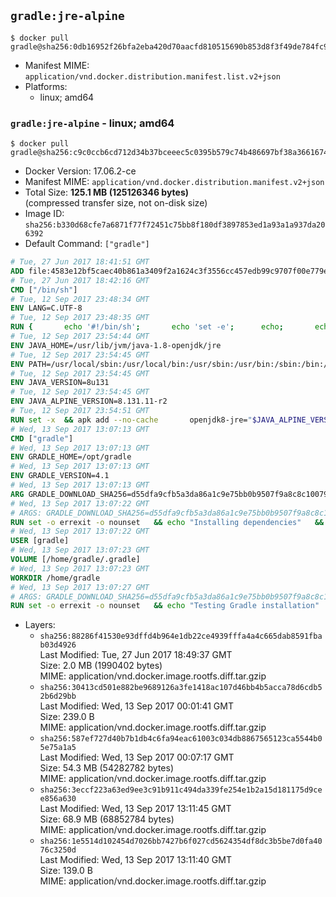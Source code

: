 ## `gradle:jre-alpine`

```console
$ docker pull gradle@sha256:0db16952f26bfa2eba420d70aacfd810515690b853d8f3f49de784fc94c16f91
```

-	Manifest MIME: `application/vnd.docker.distribution.manifest.list.v2+json`
-	Platforms:
	-	linux; amd64

### `gradle:jre-alpine` - linux; amd64

```console
$ docker pull gradle@sha256:c9c0ccb6cd712d34b37bceeec5c0395b579c74b486697bf38a36616744d824b3
```

-	Docker Version: 17.06.2-ce
-	Manifest MIME: `application/vnd.docker.distribution.manifest.v2+json`
-	Total Size: **125.1 MB (125126346 bytes)**  
	(compressed transfer size, not on-disk size)
-	Image ID: `sha256:b330d68cfe7a6871f77f72451c75bb8f180df3897853ed1a93a1a937da206392`
-	Default Command: `["gradle"]`

```dockerfile
# Tue, 27 Jun 2017 18:41:51 GMT
ADD file:4583e12bf5caec40b861a3409f2a1624c3f3556cc457edb99c9707f00e779e45 in / 
# Tue, 27 Jun 2017 18:42:16 GMT
CMD ["/bin/sh"]
# Tue, 12 Sep 2017 23:48:34 GMT
ENV LANG=C.UTF-8
# Tue, 12 Sep 2017 23:48:35 GMT
RUN { 		echo '#!/bin/sh'; 		echo 'set -e'; 		echo; 		echo 'dirname "$(dirname "$(readlink -f "$(which javac || which java)")")"'; 	} > /usr/local/bin/docker-java-home 	&& chmod +x /usr/local/bin/docker-java-home
# Tue, 12 Sep 2017 23:54:44 GMT
ENV JAVA_HOME=/usr/lib/jvm/java-1.8-openjdk/jre
# Tue, 12 Sep 2017 23:54:45 GMT
ENV PATH=/usr/local/sbin:/usr/local/bin:/usr/sbin:/usr/bin:/sbin:/bin:/usr/lib/jvm/java-1.8-openjdk/jre/bin:/usr/lib/jvm/java-1.8-openjdk/bin
# Tue, 12 Sep 2017 23:54:45 GMT
ENV JAVA_VERSION=8u131
# Tue, 12 Sep 2017 23:54:45 GMT
ENV JAVA_ALPINE_VERSION=8.131.11-r2
# Tue, 12 Sep 2017 23:54:51 GMT
RUN set -x 	&& apk add --no-cache 		openjdk8-jre="$JAVA_ALPINE_VERSION" 	&& [ "$JAVA_HOME" = "$(docker-java-home)" ]
# Wed, 13 Sep 2017 13:07:13 GMT
CMD ["gradle"]
# Wed, 13 Sep 2017 13:07:13 GMT
ENV GRADLE_HOME=/opt/gradle
# Wed, 13 Sep 2017 13:07:13 GMT
ENV GRADLE_VERSION=4.1
# Wed, 13 Sep 2017 13:07:13 GMT
ARG GRADLE_DOWNLOAD_SHA256=d55dfa9cfb5a3da86a1c9e75bb0b9507f9a8c8c100793ccec7beb6e259f9ed43
# Wed, 13 Sep 2017 13:07:22 GMT
# ARGS: GRADLE_DOWNLOAD_SHA256=d55dfa9cfb5a3da86a1c9e75bb0b9507f9a8c8c100793ccec7beb6e259f9ed43
RUN set -o errexit -o nounset 	&& echo "Installing dependencies" 	&& apk add --no-cache 		bash 		libstdc++ 		&& echo "Installing build dependencies" 	&& apk add --no-cache --virtual .build-deps 		ca-certificates 		openssl 		unzip 		&& echo "Downloading Gradle" 	&& wget -O gradle.zip "https://services.gradle.org/distributions/gradle-${GRADLE_VERSION}-bin.zip" 		&& echo "Checking download hash" 	&& echo "${GRADLE_DOWNLOAD_SHA256} *gradle.zip" | sha256sum -c - 		&& echo "Installing Gradle" 	&& unzip gradle.zip 	&& rm gradle.zip 	&& mkdir /opt 	&& mv "gradle-${GRADLE_VERSION}" "${GRADLE_HOME}/" 	&& ln -s "${GRADLE_HOME}/bin/gradle" /usr/bin/gradle 		&& apk del .build-deps 		&& echo "Adding gradle user and group" 	&& addgroup -S -g 1000 gradle 	&& adduser -D -S -G gradle -u 1000 -s /bin/ash gradle 	&& mkdir /home/gradle/.gradle 	&& chown -R gradle:gradle /home/gradle 		&& echo "Symlinking root Gradle cache to gradle Gradle cache"  	&& ln -s /home/gradle/.gradle /root/.gradle
# Wed, 13 Sep 2017 13:07:22 GMT
USER [gradle]
# Wed, 13 Sep 2017 13:07:23 GMT
VOLUME [/home/gradle/.gradle]
# Wed, 13 Sep 2017 13:07:23 GMT
WORKDIR /home/gradle
# Wed, 13 Sep 2017 13:07:27 GMT
# ARGS: GRADLE_DOWNLOAD_SHA256=d55dfa9cfb5a3da86a1c9e75bb0b9507f9a8c8c100793ccec7beb6e259f9ed43
RUN set -o errexit -o nounset 	&& echo "Testing Gradle installation" 	&& gradle --version
```

-	Layers:
	-	`sha256:88286f41530e93dffd4b964e1db22ce4939fffa4a4c665dab8591fbab03d4926`  
		Last Modified: Tue, 27 Jun 2017 18:49:37 GMT  
		Size: 2.0 MB (1990402 bytes)  
		MIME: application/vnd.docker.image.rootfs.diff.tar.gzip
	-	`sha256:30413cd501e882be9689126a3fe1418ac107d46bb4b5acca78d6cdb52b6d29bb`  
		Last Modified: Wed, 13 Sep 2017 00:01:41 GMT  
		Size: 239.0 B  
		MIME: application/vnd.docker.image.rootfs.diff.tar.gzip
	-	`sha256:587ef727d40b7b1db4c6fa94eac61003c034db8867565123ca5544b05e75a1a5`  
		Last Modified: Wed, 13 Sep 2017 00:07:17 GMT  
		Size: 54.3 MB (54282782 bytes)  
		MIME: application/vnd.docker.image.rootfs.diff.tar.gzip
	-	`sha256:3eccf223a63ed9ee3c91b911c494da339fe254e1b2a15d181175d9cee856a630`  
		Last Modified: Wed, 13 Sep 2017 13:11:45 GMT  
		Size: 68.9 MB (68852784 bytes)  
		MIME: application/vnd.docker.image.rootfs.diff.tar.gzip
	-	`sha256:1e5514d102454d7026bb7427b6f027cd5624354df8dc3b5be7d0fa4076c3250d`  
		Last Modified: Wed, 13 Sep 2017 13:11:40 GMT  
		Size: 139.0 B  
		MIME: application/vnd.docker.image.rootfs.diff.tar.gzip
